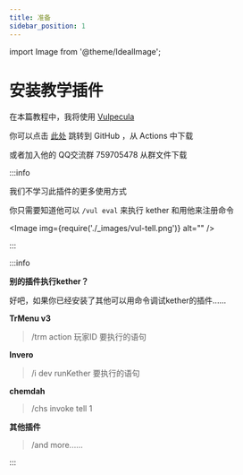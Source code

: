 ```yaml
---
title: 准备
sidebar_position: 1
---
```


import Image from '@theme/IdealImage';

# 安装教学插件

在本篇教程中，我将使用 [Vulpecula](https://www.yuque.com/lanscarlos/vulpecula-wiki-v2)

你可以点击 [此处](https://github.com/Lanscarlos/Vulpecula) 跳转到 GitHub ，从 Actions 中下载

或者加入他的 QQ交流群 759705478 从群文件下载

:::info

我们不学习此插件的更多使用方式

你只需要知道他可以 `/vul eval` 来执行 kether 和用他来注册命令

<Image img={require('./_images/vul-tell.png')} alt="" />

:::

:::info

**别的插件执行kether？**

好吧，如果你已经安装了其他可以用命令调试kether的插件......

**TrMenu v3**

> /trm action 玩家ID 要执行的语句

**Invero**

> /i dev runKether 要执行的语句

**chemdah**

> /chs invoke tell 1

**其他插件**

> /and more......

:::
